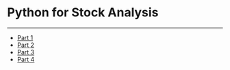 # Python for Stock Analysis

***
* [Part 1](https://youtu.be/bKUZrBAzqJs)
* [Part 2](https://youtu.be/KKVZHKDEKFA)
* [Part 3](https://youtu.be/emHY55Svxac)
* [Part 4](https://youtu.be/dPloA2TAo_c)